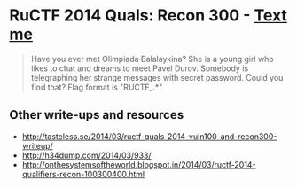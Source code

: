 # RuCTF 2014 Quals: Recon 300 - [Text me](https://github.com/HackerDom/ructf-2014-quals/tree/master/tasks/text_me)

> Have you ever met Olimpiada Balalaykina?
> She is a young girl who likes to chat and dreams to meet Pavel Durov.
> Somebody is telegraphing her strange messages with secret password. Could you find that?
> Flag format is "RUCTF\_.\*"

## Other write-ups and resources

* <http://tasteless.se/2014/03/ructf-quals-2014-vuln100-and-recon300-writeup/>
* <http://h34dump.com/2014/03/933/>
* <http://onthesystemsoftheworld.blogspot.in/2014/03/ructf-2014-qualifiers-recon-100300400.html>
